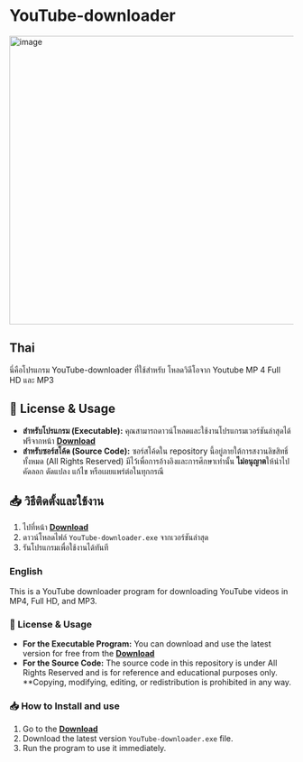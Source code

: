 # YouTube-downloader 
<img width="512" height="512" alt="image" src="https://github.com/user-attachments/assets/b7169107-7cb1-4a93-b6da-219e2ad48ecc" /> 

## Thai
นี่คือโปรแกรม YouTube-downloader ที่ใช้สำหรับ โหลดวิดีโอจาก Youtube MP 4 Full HD และ MP3

## 📜 License & Usage

* **สำหรับโปรแกรม (Executable):** คุณสามารถดาวน์โหลดและใช้งานโปรแกรมเวอร์ชันล่าสุดได้ฟรีจากหน้า **[Download](https://github.com/cybercatakna/youtube-downloader-app/releases/download/Version-auto-update/YouTube-downloader.exe)**
* **สำหรับซอร์สโค้ด (Source Code):** ซอร์สโค้ดใน repository นี้อยู่ภายใต้การสงวนลิขสิทธิ์ทั้งหมด (All Rights Reserved) มีไว้เพื่อการอ้างอิงและการศึกษาเท่านั้น **ไม่อนุญาต**ให้นำไปคัดลอก ดัดแปลง แก้ไข หรือเผยแพร่ต่อในทุกกรณี

## 📥 วิธีติดตั้งและใช้งาน

1.  ไปที่หน้า **[Download](https://github.com/cybercatakna/youtube-downloader-app/releases/download/Version-auto-update/YouTube-downloader.exe)**
2.  ดาวน์โหลดไฟล์ `YouTube-downloader.exe` จากเวอร์ชันล่าสุด
3.  รันโปรแกรมเพื่อใช้งานได้ทันที

### English
This is a YouTube downloader program for downloading YouTube videos in MP4, Full HD, and MP3.

### 📜 License & Usage

* **For the Executable Program:** You can download and use the latest version for free from the **[Download](https://github.com/cybercatakna/youtube-downloader-app/releases/download/Version-auto-update/YouTube-downloader.exe)**
* **For the Source Code:** The source code in this repository is under All Rights Reserved and is for reference and educational purposes only. **Copying, modifying, editing, or redistribution is prohibited in any way.

### 📥 How to Install and use

1. Go to the **[Download](https://github.com/cybercatakna/youtube-downloader-app/releases/download/Version-auto-update/YouTube-downloader.exe)**
2. Download the latest version `YouTube-downloader.exe` file.
3. Run the program to use it immediately.
